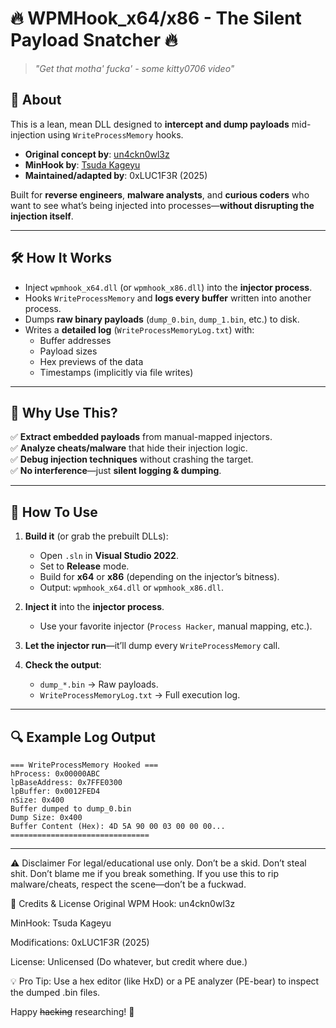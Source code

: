 # 🔥 WPMHook_x64/x86 - The Silent Payload Snatcher 🔥

> *"Get that motha' fucka' - some kitty0706 video"*  

## 📖 **About**  
This is a lean, mean DLL designed to **intercept and dump payloads** mid-injection using `WriteProcessMemory` hooks.  

- **Original concept by**: [un4ckn0wl3z](https://github.com/un4ckn0wl3z/wpm-hook)  
- **MinHook by**: [Tsuda Kageyu](https://github.com/TsudaKageyu/minhook)
- **Maintained/adapted by**: 0xLUC1F3R (2025)  

Built for **reverse engineers**, **malware analysts**, and **curious coders** who want to see what’s being injected into processes—**without disrupting the injection itself**.  

---

## 🛠 **How It Works**  
- Inject `wpmhook_x64.dll` (or `wpmhook_x86.dll`) into the **injector process**.  
- Hooks `WriteProcessMemory` and **logs every buffer** written into another process.  
- Dumps **raw binary payloads** (`dump_0.bin`, `dump_1.bin`, etc.) to disk.  
- Writes a **detailed log** (`WriteProcessMemoryLog.txt`) with:  
  - Buffer addresses  
  - Payload sizes  
  - Hex previews of the data  
  - Timestamps (implicitly via file writes)  

---

## 🚀 **Why Use This?**  
✅ **Extract embedded payloads** from manual-mapped injectors.  
✅ **Analyze cheats/malware** that hide their injection logic.  
✅ **Debug injection techniques** without crashing the target.  
✅ **No interference**—just **silent logging & dumping**.  

---

## 🧰 **How To Use**  
1. **Build it** (or grab the prebuilt DLLs):  
   - Open `.sln` in **Visual Studio 2022**.  
   - Set to **Release** mode.  
   - Build for **x64** or **x86** (depending on the injector’s bitness).  
   - Output: `wpmhook_x64.dll` or `wpmhook_x86.dll`.  

2. **Inject it** into the **injector process**.  
   - Use your favorite injector (`Process Hacker`, manual mapping, etc.).  

3. **Let the injector run**—it’ll dump every `WriteProcessMemory` call.  

4. **Check the output**:  
   - `dump_*.bin` → Raw payloads.  
   - `WriteProcessMemoryLog.txt` → Full execution log.  

---

## 🔍 **Example Log Output**  
```plaintext
=== WriteProcessMemory Hooked ===  
hProcess: 0x00000ABC  
lpBaseAddress: 0x7FFE0300  
lpBuffer: 0x0012FED4  
nSize: 0x400  
Buffer dumped to dump_0.bin  
Dump Size: 0x400  
Buffer Content (Hex): 4D 5A 90 00 03 00 00 00...  
===============================
```

---

⚠ Disclaimer
For legal/educational use only.
Don’t be a skid. Don’t steal shit. Don’t blame me if you break something.
If you use this to rip malware/cheats, respect the scene—don’t be a fuckwad.

📜 Credits & License
Original WPM Hook: un4ckn0wl3z

MinHook: Tsuda Kageyu

Modifications: 0xLUC1F3R (2025)

License: Unlicensed (Do whatever, but credit where due.)

💡 Pro Tip: Use a hex editor (like HxD) or a PE analyzer (PE-bear) to inspect the dumped .bin files.

Happy ~~hacking~~ researching! 🍻
